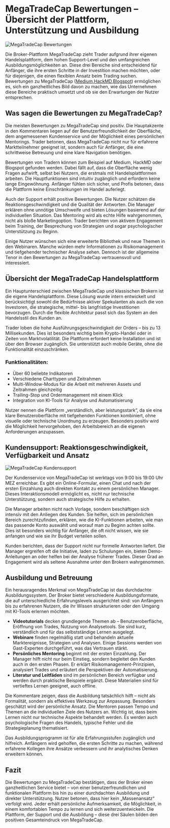 
# MegaTradeCap Bewertungen – Übersicht der Plattform, Unterstützung und Ausbildung
![MegaTradeCap Bewertungen  ](https://github.com/user-attachments/assets/1b525c83-c4f6-4d7f-95cd-0785241f44f5)


Die Broker-Plattform MegaTradeCap zieht Trader aufgrund ihrer eigenen Handelsplattform, dem hohen Support-Level und den umfangreichen Ausbildungsmöglichkeiten an. Diese drei Bereiche sind entscheidend für Anfänger, die ihre ersten Schritte in der Investition machen möchten, oder für diejenigen, die einen flexiblen Ansatz beim Trading suchen. Bewertungen zu MegaTradeCap ([Medium](https://medium.com/@MegaTradeCap/megatradecap-bewertungen-lohnt-sich-das-vertrauen-in-den-broker-mit-eigener-plattform-f80a71b75030),[HackMD](https://hackmd.io/@MegaTradeCap/rkqXB2SMee),[Blogspot](https://megatradecap.blogspot.com/2025/05/megatradecap-bewertungen-wie.html)) ermöglichen es, sich ein ganzheitliches Bild davon zu machen, wie das Unternehmen diese Bereiche praktisch umsetzt und ob sie den Erwartungen der Nutzer entsprechen.

## Was sagen die Bewertungen zu MegaTradeCap?

Die meisten Bewertungen zu MegaTradeCap sind positiv. Die Hauptakzente in den Kommentaren liegen auf der Benutzerfreundlichkeit der Oberfläche, dem angemessenen Kundenservice und der Möglichkeit eines persönlichen Mentorings. Trader betonen, dass MegaTradeCap nicht nur für erfahrene Marktteilnehmer geeignet ist, sondern auch für Anfänger, die eine schrittweise Betreuung und eine klare Navigation benötigen.

Bewertungen von Tradern können zum Beispiel auf Medium, HackMD oder Blogspot gefunden werden. Dabei fällt auf, dass die Oberfläche wenig Fragen aufwirft, selbst bei Nutzern, die erstmals mit Handelsplattformen arbeiten. Die Hauptfunktionen sind intuitiv zugänglich und erfordern keine lange Eingewöhnung. Anfänger fühlen sich sicher, und Profis betonen, dass die Plattform keine Einschränkungen im Handel auferlegt.

Auch der Support erhält positive Bewertungen. Die Nutzer schätzen die Reaktionsgeschwindigkeit und die Qualität der Antworten. Die Manager erklären ohne unnötige Umschweife und bieten Lösungen basierend auf der individuellen Situation. Das Mentoring wird als echte Hilfe wahrgenommen, nicht als bloße Marketingoption. Trader berichten von aktivem Engagement beim Training, der Besprechung von Strategien und sogar psychologischer Unterstützung zu Beginn.

Einige Nutzer wünschen sich eine erweiterte Bibliothek und neue Themen in den Webinaren. Manche würden mehr Informationen zu Risikomanagement und tiefgehender technischer Analyse sehen. Dennoch ist der allgemeine Tenor in den Bewertungen zu MegaTradeCap vertrauensvoll und interessiert.

## Übersicht der MegaTradeCap Handelsplattform

Ein Hauptunterschied zwischen MegaTradeCap und klassischen Brokern ist die eigene Handelsplattform. Diese Lösung wurde intern entwickelt und berücksichtigt sowohl die Bedürfnisse aktiver Spekulanten als auch die von Investoren, die strategische, mittel- bis langfristige Investitionen bevorzugen. Durch die flexible Architektur passt sich das System an den Handelsstil des Kunden an.

Trader loben die hohe Ausführungsgeschwindigkeit der Orders – bis zu 13 Millisekunden. Dies ist besonders wichtig beim Krypto-Handel oder in Zeiten von Marktvolatilität. Die Plattform erfordert keine Installation und ist über den Browser zugänglich. Sie unterstützt auch mobile Geräte, ohne die Funktionalität einzuschränken.

### Funktionalitäten:
- Über 60 beliebte Indikatoren  
- Verschiedene Charttypen und Zeitrahmen  
- Multi-Window-Modus für die Arbeit mit mehreren Assets und Zeitrahmen gleichzeitig  
- Trailing-Stop und Ordermanagement mit einem Klick  
- Integration von KI-Tools für Analyse und Automatisierung  

Nutzer nennen die Plattform „verständlich, aber leistungsstark“, da sie eine klare Benutzeroberfläche mit tiefgehenden Funktionen kombiniert, ohne visuelle oder technische Unordnung zu erzeugen. Besonders positiv wird die Möglichkeit hervorgehoben, den Arbeitsbereich an die eigenen Anforderungen anzupassen.

## Kundensupport: Reaktionsgeschwindigkeit, Verfügbarkeit und Ansatz
![MegaTradeCap Kundensupport  ](https://github.com/user-attachments/assets/b6287b4c-497b-4b02-8e6a-005d0da83e17)


Der Kundenservice von MegaTradeCap ist werktags von 9:00 bis 19:00 Uhr MEZ erreichbar. Es gibt ein Online-Formular, einen Chat und nach der ersten Einzahlung auch direkten Kontakt zu einem persönlichen Manager. Dieses Interaktionsmodell ermöglicht es, nicht nur technische Unterstützung, sondern auch strategische Hilfe zu erhalten.

Die Manager arbeiten nicht nach Vorlage, sondern beschäftigen sich intensiv mit den Anliegen des Kunden. Sie helfen, sich im persönlichen Bereich zurechtzufinden, erklären, wie die KI-Funktionen arbeiten, wie man das passende Konto auswählt und worauf man zu Beginn achten sollte. Dies ist besonders wichtig für Anfänger, die oft nicht wissen, wie sie anfangen und wie sie ihr Budget verteilen sollen.

Kunden berichten, dass der Support nicht nur formelle Antworten liefert. Die Manager ergreifen oft die Initiative, laden zu Schulungen ein, bieten Demo-Anleitungen an oder helfen bei der Analyse früherer Trades. Dieser Grad an Engagement wird als seltene Ausnahme unter den Brokern wahrgenommen.

## Ausbildung und Betreuung

Ein herausragendes Merkmal von MegaTradeCap ist das durchdachte Ausbildungssystem. Der Broker bietet verschiedene Ausbildungsformate, die auf unterschiedliche Erfahrungslevels ausgerichtet sind: von Anfängern bis zu erfahrenen Nutzern, die ihr Wissen strukturieren oder den Umgang mit KI-Tools erlernen möchten.

- **Videotutorials** decken grundlegende Themen ab – Benutzeroberfläche, Eröffnung von Trades, Nutzung von Analysetools. Sie sind kurz, verständlich und für das selbstständige Lernen ausgelegt.  
- **Webinare** finden regelmäßig statt und behandeln aktuelle Marktereignisse, Strategien und Analysen. Einige Sessions werden von Gast-Experten durchgeführt, was das Vertrauen stärkt.  
- **Persönliches Mentoring** beginnt mit der ersten Einzahlung. Der Manager hilft nicht nur beim Einstieg, sondern begleitet den Kunden auch in den ersten Phasen. Er erklärt Risikomanagement-Prinzipien, analysiert Trades und erläutert die Perspektiven der Automatisierung.  
- **Literatur und Leitfäden** sind im persönlichen Bereich verfügbar und werden durch praktische Beispiele ergänzt. Diese Materialien sind für vertieftes Lernen geeignet, auch offline.  

Die Kommentare zeigen, dass die Ausbildung tatsächlich hilft – nicht als Formalität, sondern als effektives Werkzeug zur Anpassung. Besonders geschätzt wird der persönliche Ansatz. Die Mentoren passen Tempo und Themen an die individuellen Ziele des Nutzers an. Wichtig ist, dass beim Lernen nicht nur technische Aspekte behandelt werden. Es werden auch psychologische Fragen des Handels, typische Fehler und die Strategieplanung thematisiert.

Das Ausbildungsprogramm ist für alle Erfahrungsstufen zugänglich und hilfreich. Anfängern wird geholfen, die ersten Schritte zu machen, während erfahrene Kollegen ihre Ansätze verbessern und ihr analytisches Denken erweitern können.

## Fazit

Die Bewertungen zu MegaTradeCap bestätigen, dass der Broker einen ganzheitlichen Service bietet – von einer benutzerfreundlichen und funktionalen Plattform bis hin zu einer durchdachten Ausbildung und direkter Unterstützung. Nutzer betonen, dass hier kein „Massenansatz“ verfolgt wird. Jeder erhält persönliche Aufmerksamkeit, die Möglichkeit, in einem komfortablen Tempo zu lernen und sich weiterzuentwickeln. Die Plattform, der Support und die Ausbildung – diese drei Säulen bilden den positiven Gesamteindruck von MegaTradeCap.

